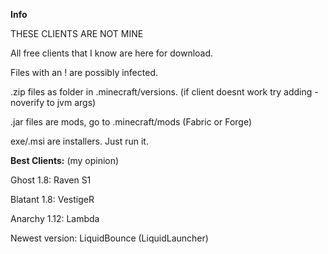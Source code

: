 **Info**

THESE CLIENTS ARE NOT MINE

All free clients that I know are here for download.

Files with an ! are possibly infected.

.zip files as folder in .minecraft/versions. (if client doesnt work try adding -noverify to jvm args)

.jar files are mods, go to .minecraft/mods (Fabric or Forge)

exe/.msi are installers. Just run it.


**Best Clients:** (my opinion)


Ghost 1.8: Raven S1

Blatant 1.8: VestigeR

Anarchy 1.12: Lambda

Newest version: LiquidBounce (LiquidLauncher)
